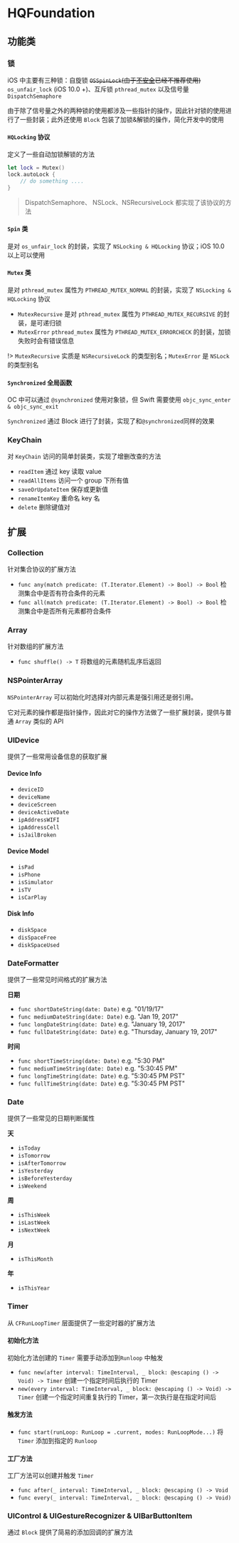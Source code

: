 # HQFoundation

## 功能类
### 锁
iOS 中主要有三种锁：自旋锁 ~~`OSSpinLock`(由于[不安全](https://blog.ibireme.com/2016/01/16/spinlock_is_unsafe_in_ios/)已经不推荐使用)~~ `os_unfair_lock` (iOS 10.0 +)、互斥锁 `pthread_mutex` 以及信号量 `DispatchSemaphore`

由于除了信号量之外的两种锁的使用都涉及一些指针的操作，因此针对锁的使用进行了一些封装；此外还使用 `Block` 包装了加锁&解锁的操作，简化开发中的使用

#### `HQLocking` 协议
定义了一些自动加锁解锁的方法 

```Swift
let lock = Mutex()
lock.autoLock {
    // do something ....
}
```

> DispatchSemaphore、 NSLock、NSRecursiveLock 都实现了该协议的方法

#### `Spin` 类
是对 `os_unfair_lock` 的封装，实现了 `NSLocking & HQLocking` 协议；iOS 10.0 以上可以使用

#### `Mutex` 类
是对 `pthread_mutex` 属性为 `PTHREAD_MUTEX_NORMAL` 的封装，实现了 `NSLocking & HQLocking` 协议

* `MutexRecursive` 是对 `pthread_mutex` 属性为 `PTHREAD_MUTEX_RECURSIVE` 的封装，是可递归锁
* `MutexError` `pthread_mutex` 属性为 `PTHREAD_MUTEX_ERRORCHECK` 的封装，加锁失败时会有错误信息

!> `MutexRecursive` 实质是 `NSRecursiveLock` 的类型别名；`MutexError` 是 `NSLock` 的类型别名

#### `Synchronized` 全局函数
OC 中可以通过 `@synchronized` 使用对象锁，但 Swift 需要使用 `objc_sync_enter & objc_sync_exit`

`Synchronized` 通过 Block 进行了封装，实现了和`@synchronized`同样的效果

### KeyChain
对 `KeyChain` 访问的简单封装类，实现了增删改查的方法

* `readItem` 通过 key 读取 value
* `readAllItems` 访问一个 group 下所有值
* `saveOrUpdateItem` 保存或更新值
* `renameItemKey` 重命名 key 名
* `delete` 删除键值对

## 扩展
### Collection
针对集合协议的扩展方法

* `func any(match predicate: (T.Iterator.Element) -> Bool) -> Bool`  检测集合中是否有符合条件的元素
* `func all(match predicate: (T.Iterator.Element) -> Bool) -> Bool`  检测集合中是否所有元素都符合条件

### Array
针对数组的扩展方法

* `func shuffle() -> T` 将数组的元素随机乱序后返回

### NSPointerArray
`NSPointerArray` 可以初始化时选择对内部元素是强引用还是弱引用。

它对元素的操作都是指针操作，因此对它的操作方法做了一些扩展封装，提供与普通 `Array` 类似的 API

### UIDevice
提供了一些常用设备信息的获取扩展

#### Device Info
* `deviceID`
* `deviceName`
* `deviceScreen`
* `deviceActiveDate`
* `ipAddressWIFI`
* `ipAddressCell`
* `isJailBroken`

#### Device Model
* `isPad`
* `isPhone`
* `isSimulator`
* `isTV`
* `isCarPlay`

#### Disk Info
* `diskSpace`
* `disSpaceFree`
* `diskSpaceUsed`

### DateFormatter
提供了一些常见时间格式的扩展方法

**日期**
* `func shortDateString(date: Date)`  e.g. "01/19/17"
* `func mediumDateString(date: Date)`  e.g. "Jan 19, 2017"
* `func longDateString(date: Date)`  e.g. "January 19, 2017"
* `func fullDateString(date: Date)`  e.g. "Thursday, January 19, 2017"

**时间**
* `func shortTimeString(date: Date)`  e.g. "5:30 PM"
* `func mediumTimeString(date: Date)`  e.g. "5:30:45 PM"
* `func longTimeString(date: Date)`  e.g. "5:30:45 PM PST"
* `func fullTimeString(date: Date)`  e.g. "5:30:45 PM PST"


### Date
提供了一些常见的日期判断属性

**天**
* `isToday`
* `isTomorrow`
* `isAfterTomorrow`
* `isYesterday`
* `isBeforeYesterday`
* `isWeekend`

**周**
* `isThisWeek`
* `isLastWeek`
* `isNextWeek`

**月**
* `isThisMonth`

**年**
* `isThisYear`

### Timer
从 `CFRunLoopTimer` 层面提供了一些定时器的扩展方法

#### 初始化方法
初始化方法创建的 `Timer` 需要手动添加到`Runloop` 中触发
* `func new(after interval: TimeInterval, _ block: @escaping () -> Void) -> Timer`  创建一个指定时间后执行的 Timer
* `new(every interval: TimeInterval, _ block: @escaping () -> Void) -> Timer`  创建一个指定时间重复执行的 Timer，第一次执行是在指定时间后

#### 触发方法
* `func start(runLoop: RunLoop = .current, modes: RunLoopMode...)`  将 `Timer` 添加到指定的 `Runloop` 

#### 工厂方法
工厂方法可以创建并触发 `Timer`

* `func after(_ interval: TimeInterval, _ block: @escaping () -> Void`
* `func every(_ interval: TimeInterval, _ block: @escaping () -> Void)`

### UIControl & UIGestureRecognizer & UIBarButtonItem
通过 `Block` 提供了简易的添加回调的扩展方法


